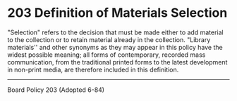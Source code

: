 # 203 Definition of Materials Selection

"Selection" refers to the decision that must be made either to add material to the collection or to retain material already in the collection. "Library materials'' and other synonyms as they may appear in this policy have the widest possible meaning; all forms of contemporary, recorded mass communication, from the traditional printed forms to the latest development in non-print media, are therefore included in this definition.

---

Board Policy 203 (Adopted 6-84)
